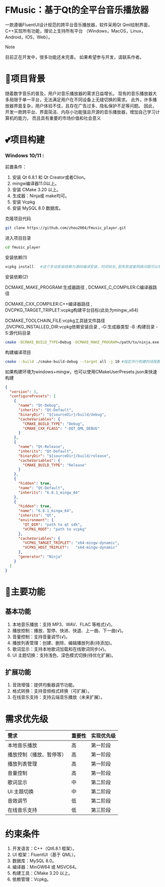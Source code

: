 # FMusic：基于Qt的全平台音乐播放器

一款遵循FluentUI设计规范的跨平台音乐播放器，软件采用Qt Qml绘制界面，C++实现所有功能，理论上支持所有平台
（Windows，MacOS，Linux，Android，IOS，Web）。

> [!NOTE]
> 目前正在开发中，很多功能还未完善。
> 如果希望参与开发，请联系作者。


# 💖项目背景

随着数字音乐的普及，用户对音乐播放器的需求日益增长。
现有的音乐播放器大多局限于单一平台，无法满足用户在不同设备上无缝切换的需求。
此外，许多播放器界面复杂，用户体验不佳，且存在广告过多、隐私保护不足等问题。
因此，开发一款跨平台、界面简洁、内存小功能强且开源的音乐播放器，增加自己学习计算机的能力，
而且具有重要的市场价值和社会意义

# 💕项目构建

### Windows 10/11 :
前置条件：
1. 安装 Qt 6.8.1 和 Qt Creator或者Clion。
2. mingw编译器11.0以上。
3. 安装 CMake 3.20 以上。
4. 生成器：Ninja或 make均可。
5. 安装 Vcpkg
6. 安装 MySQL 8.0 数据库。

克隆项目代码

```bash
git clone https://github.com/zhou2004/Fmusic_player.git
```

进入项目目录

```bash
cd fmusic_player
```

安装依赖(1)
```bash
vcpkg install   #这个手动安装依赖为源码编译安装，时间较长,若失败或者网络问题可以使用下面的命令(2)
```

安装依赖(2) 

DCMAKE_MAKE_PROGRAM:生成器路径 , DCMAKE_C_COMPILER:C编译器路径 

DCMAKE_CXX_COMPILER:C++编译器路径 , DVCPKG_TARGET_TRIPLET:vcpkg构建平台目标(此处为mingw_x64) 

DCMAKE_TOOLCHAIN_FILE:vcpkg工具链文件路径 ,DVCPKG_INSTALLED_DIR:vcpkg依赖安装目录 , -G:生成器类型 -B :构建目录 -S:源代码目录

```bash
cmake -DCMAKE_BUILD_TYPE=Debug -DCMAKE_MAKE_PROGRAM=/path/to/ninja.exe -DCMAKE_C_COMPILER=/path/to/gcc.exe -DCMAKE_CXX_COMPILER=/path/to/g++.exe -DVCPKG_TARGET_TRIPLET=x64-mingw-dynamic -DCMAKE_TOOLCHAIN_FILE=D:/path/to/vcpkg/scripts/buildsystems/vcpkg.cmake -DVCPKG_INSTALLED_DIR=./vcpkg_installed -G Ninja -S . -B ./cmake-build-debug
```

构建编译项目

```bash
cmake --build ./cmake-build-debug --target all -j 10 #指定并行构建的线程数为10
```

如果构建环境为windows+mingw，也可以使用CMakeUserPresets.json来快速构建

```json
{
  "version": 3,
  "configurePresets": [
    {
      "name": "Qt-Debug",
      "inherits": "Qt-Default",
      "binaryDir": "${sourceDir}/build/debug",
      "cacheVariables": {
        "CMAKE_BUILD_TYPE": "Debug",
        "CMAKE_CXX_FLAGS": "-DQT_QML_DEBUG"
      }
    },
    {
      "name": "Qt-Release",
      "inherits": "Qt-Default",
      "binaryDir": "${sourceDir}/build/release",
      "cacheVariables": {
        "CMAKE_BUILD_TYPE": "Release"
      }
    },
    {
      "hidden": true,
      "name": "Qt-Default",
      "inherits": "6.8.1_mingw_64"
    },
    {
      "hidden": true,
      "name": "6.8.1_mingw_64",
      "inherits": "Qt",
      "environment": {
        "QT_DIR": "path to qt sdk",
        "VCPKG_ROOT": "path to vcpkg"
      },
      "cacheVariables": {
        "VCPKG_TARGET_TRIPLET": "x64-mingw-dynamic",
        "VCPKG_HOST_TRIPLET":   "x64-mingw-dynamic"
      },
      "generator": "Ninja"
    }
  ]
}
```

# 🌟主要功能
## 基本功能
1. 本地音乐播放：支持 MP3、WAV、FLAC 等格式(√)。
2. 播放控制：播放、暂停、快进、快退、上一曲、下一曲(√)。
3. 音量控制：支持音量调节(√)。
4. 播放列表管理：创建、删除、编辑播放列表(待添加)。
5. 歌词显示：支持本地歌词加载和在线歌词同步(√)。
6. UI 主题切换：支持浅色、深色模式切换(待优化扩展)。
## 扩展功能
1. 音效增强：提供均衡器调节功能。
2. 格式转换：支持音频格式转换（可扩展）。
3. 在线音乐支持：支持云端音乐播放（未来扩展）。

# 需求优先级

| 需求 | 重要性 | 实现优先级 |
|:----|:----|:----|
| 本地音乐播放 | 高 | 第一阶段 |
| 播放控制（播放、暂停等） | 高 | 第一阶段 |
| 播放列表管理 | 高 | 第一阶段 |
| 音量控制 | 高 | 第一阶段 |
| 歌词显示 | 中 | 第二阶段 |
| UI 主题切换 | 中 | 第二阶段 |
| 音效调节 | 低 | 第二阶段 |
| 在线音乐支持 | 低 | 第三阶段 |

# 约束条件
1. 开发语言：C++（Qt6.8.1 框架）。
2. UI 框架：FluentUI（基于 QML）。
3. 数据库：MySQL 8.0。
4. 编译器：MinGW64 或 MSVC64。
5. 构建工具：CMake 3.20 以上。
6. 依赖管理：Vcpkg。





